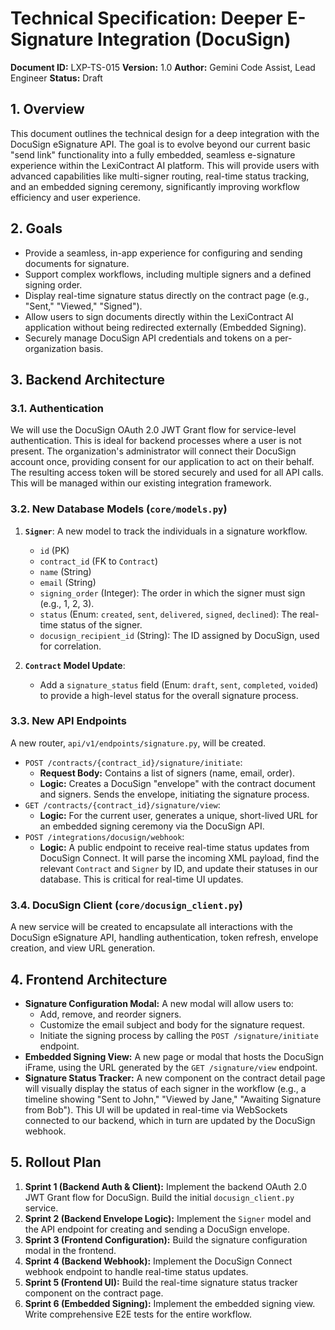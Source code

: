 # Technical Specification: Deeper E-Signature Integration (DocuSign)

**Document ID:** LXP-TS-015
**Version:** 1.0
**Author:** Gemini Code Assist, Lead Engineer
**Status:** Draft

## 1. Overview

This document outlines the technical design for a deep integration with the DocuSign eSignature API. The goal is to evolve beyond our current basic "send link" functionality into a fully embedded, seamless e-signature experience within the LexiContract AI platform. This will provide users with advanced capabilities like multi-signer routing, real-time status tracking, and an embedded signing ceremony, significantly improving workflow efficiency and user experience.

## 2. Goals

*   Provide a seamless, in-app experience for configuring and sending documents for signature.
*   Support complex workflows, including multiple signers and a defined signing order.
*   Display real-time signature status directly on the contract page (e.g., "Sent," "Viewed," "Signed").
*   Allow users to sign documents directly within the LexiContract AI application without being redirected externally (Embedded Signing).
*   Securely manage DocuSign API credentials and tokens on a per-organization basis.

## 3. Backend Architecture

### 3.1. Authentication

We will use the DocuSign OAuth 2.0 JWT Grant flow for service-level authentication. This is ideal for backend processes where a user is not present. The organization's administrator will connect their DocuSign account once, providing consent for our application to act on their behalf. The resulting access token will be stored securely and used for all API calls. This will be managed within our existing integration framework.

### 3.2. New Database Models (`core/models.py`)

1.  **`Signer`**: A new model to track the individuals in a signature workflow.
    *   `id` (PK)
    *   `contract_id` (FK to `Contract`)
    *   `name` (String)
    *   `email` (String)
    *   `signing_order` (Integer): The order in which the signer must sign (e.g., 1, 2, 3).
    *   `status` (Enum: `created`, `sent`, `delivered`, `signed`, `declined`): The real-time status of the signer.
    *   `docusign_recipient_id` (String): The ID assigned by DocuSign, used for correlation.

2.  **`Contract` Model Update**:
    *   Add a `signature_status` field (Enum: `draft`, `sent`, `completed`, `voided`) to provide a high-level status for the overall signature process.

### 3.3. New API Endpoints

A new router, `api/v1/endpoints/signature.py`, will be created.

*   `POST /contracts/{contract_id}/signature/initiate`:
    *   **Request Body:** Contains a list of signers (name, email, order).
    *   **Logic:** Creates a DocuSign "envelope" with the contract document and signers. Sends the envelope, initiating the signature process.
*   `GET /contracts/{contract_id}/signature/view`:
    *   **Logic:** For the current user, generates a unique, short-lived URL for an embedded signing ceremony via the DocuSign API.
*   `POST /integrations/docusign/webhook`:
    *   **Logic:** A public endpoint to receive real-time status updates from DocuSign Connect. It will parse the incoming XML payload, find the relevant `Contract` and `Signer` by ID, and update their statuses in our database. This is critical for real-time UI updates.

### 3.4. DocuSign Client (`core/docusign_client.py`)

A new service will be created to encapsulate all interactions with the DocuSign eSignature API, handling authentication, token refresh, envelope creation, and view URL generation.

## 4. Frontend Architecture

*   **Signature Configuration Modal:** A new modal will allow users to:
    *   Add, remove, and reorder signers.
    *   Customize the email subject and body for the signature request.
    *   Initiate the signing process by calling the `POST /signature/initiate` endpoint.
*   **Embedded Signing View:** A new page or modal that hosts the DocuSign iFrame, using the URL generated by the `GET /signature/view` endpoint.
*   **Signature Status Tracker:** A new component on the contract detail page will visually display the status of each signer in the workflow (e.g., a timeline showing "Sent to John," "Viewed by Jane," "Awaiting Signature from Bob"). This UI will be updated in real-time via WebSockets connected to our backend, which in turn are updated by the DocuSign webhook.

## 5. Rollout Plan

1.  **Sprint 1 (Backend Auth & Client):** Implement the backend OAuth 2.0 JWT Grant flow for DocuSign. Build the initial `docusign_client.py` service.
2.  **Sprint 2 (Backend Envelope Logic):** Implement the `Signer` model and the API endpoint for creating and sending a DocuSign envelope.
3.  **Sprint 3 (Frontend Configuration):** Build the signature configuration modal in the frontend.
4.  **Sprint 4 (Backend Webhook):** Implement the DocuSign Connect webhook endpoint to handle real-time status updates.
5.  **Sprint 5 (Frontend UI):** Build the real-time signature status tracker component on the contract page.
6.  **Sprint 6 (Embedded Signing):** Implement the embedded signing view. Write comprehensive E2E tests for the entire workflow.